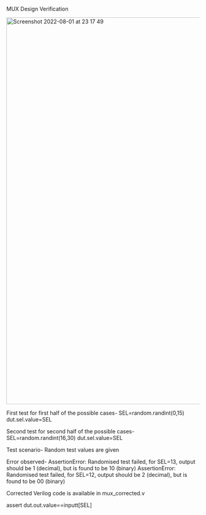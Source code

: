 
MUX Design Verification

<img width="1007" alt="Screenshot 2022-08-01 at 23 17 49" src="https://user-images.githubusercontent.com/61197146/182210607-16888cc6-ed1d-4f2c-a9eb-e0523f292f52.png">

First test for first half of the possible cases-
SEL=random.randint(0,15)
dut.sel.value=SEL

Second test for second half of the possible cases-
SEL=random.randint(16,30)
dut.sel.value=SEL

Test scenario-
Random test values are given

Error observed-
AssertionError: Randomised test failed, for SEL=13, output should be 1 (decimal), but is found to be 10 (binary)
AssertionError: Randomised test failed, for SEL=12, output should be 2 (decimal), but is found to be 00 (binary)

Corrected Verilog code is available in mux_corrected.v 




assert dut.out.value==inputt[SEL]
